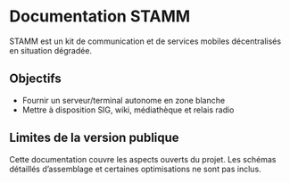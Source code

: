 
# Documentation STAMM

STAMM est un kit de communication et de services mobiles décentralisés en situation dégradée.

## Objectifs
- Fournir un serveur/terminal autonome en zone blanche
- Mettre à disposition SIG, wiki, médiathèque et relais radio

## Limites de la version publique
Cette documentation couvre les aspects ouverts du projet.
Les schémas détaillés d’assemblage et certaines optimisations ne sont pas inclus.
